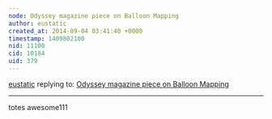 ```yaml
---
node: Odyssey magazine piece on Balloon Mapping
author: eustatic
created_at: 2014-09-04 03:41:40 +0000
timestamp: 1409802100
nid: 11100
cid: 10184
uid: 379
---
```




[eustatic](../profile/eustatic) replying to: [Odyssey magazine piece on Balloon Mapping](../notes/warren/09-03-2014/odyssey-magazine-piece-on-balloon-mapping)

----
totes awesome111